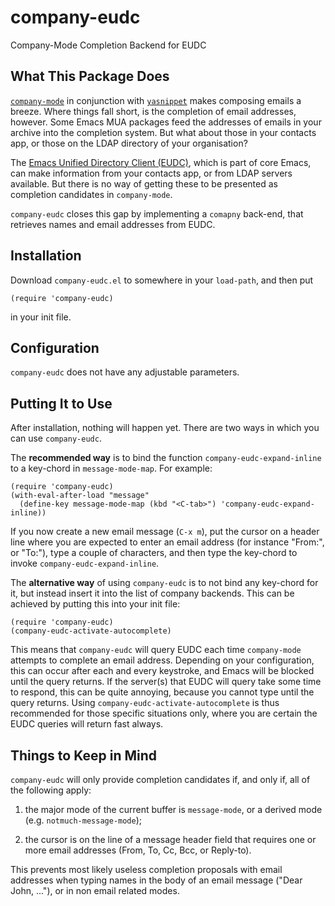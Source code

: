 # company-eudc
Company-Mode Completion Backend for EUDC

## What This Package Does

[`company-mode`](https://company-mode.github.io/) in conjunction with
[`yasnippet`](https://joaotavora.github.io/yasnippet/) makes composing
emails a breeze. Where things fall short, is the completion of email
addresses, however. Some Emacs MUA packages feed the addresses of
emails in your archive into the completion system. But what about
those in your contacts app, or those on the LDAP directory of your
organisation?

The [Emacs Unified Directory Client
(EUDC)](https://www.gnu.org/software/emacs/manual/html_mono/eudc.html),
which is part of core Emacs, can make information from your contacts
app, or from LDAP servers available. But there is no way of getting
these to be presented as completion candidates in `company-mode`.

`company-eudc` closes this gap by implementing a `comapny` back-end,
that retrieves names and email addresses from EUDC.

## Installation

Download `company-eudc.el` to somewhere in your `load-path`, and then
put

```elisp
(require 'company-eudc)
```

in your init file.

## Configuration

`company-eudc` does not have any adjustable parameters.

## Putting It to Use

After installation, nothing will happen yet. There are two ways in
which you can use `company-eudc`.

The **recommended way** is to bind the function
`company-eudc-expand-inline` to a key-chord in `message-mode-map`. For
example:

```elisp
(require 'company-eudc)
(with-eval-after-load "message"
  (define-key message-mode-map (kbd "<C-tab>") 'company-eudc-expand-inline))
```

If you now create a new email message (`C-x m`), put the cursor on a
header line where you are expected to enter an email address (for
instance "From:", or "To:"), type a couple of characters, and then
type the key-chord to invoke `company-eudc-expand-inline`.

The **alternative way** of using `company-eudc` is to not bind any
key-chord for it, but instead insert it into the list of company
backends. This can be achieved by putting this into your init file:

```elisp
(require 'company-eudc)
(company-eudc-activate-autocomplete)
```

This means that `company-eudc` will query EUDC each time
`company-mode` attempts to complete an email address. Depending on
your configuration, this can occur after each and every keystroke, and
Emacs will be blocked until the query returns. If the server(s) that
EUDC will query take some time to respond, this can be quite annoying,
because you cannot type until the query returns. Using
`company-eudc-activate-autocomplete` is thus recommended for those
specific situations only, where you are certain the EUDC queries will
return fast always.

## Things to Keep in Mind

`company-eudc` will only provide completion candidates if, and only
if, all of the following apply:

1. the major mode of the current buffer is `message-mode`, or a
   derived mode (e.g. `notmuch-message-mode`);

2. the cursor is on the line of a message header field that requires
   one or more email addresses (From, To, Cc, Bcc, or Reply-to).

This prevents most likely useless completion proposals with email
addresses when typing names in the body of an email message ("Dear
John, ..."), or in non email related modes.
